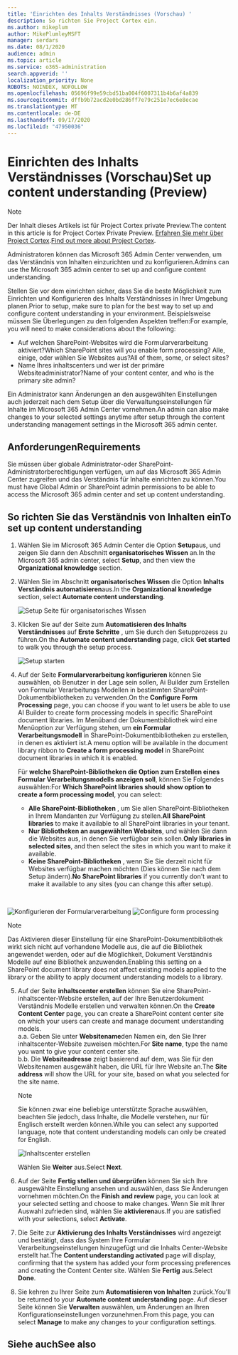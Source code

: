 ```yaml
---
title: 'Einrichten des Inhalts Verständnisses (Vorschau) '
description: So richten Sie Project Cortex ein.
ms.author: mikeplum
author: MikePlumleyMSFT
manager: serdars
ms.date: 08/1/2020
audience: admin
ms.topic: article
ms.service: o365-administration
search.appverid: ''
localization_priority: None
ROBOTS: NOINDEX, NOFOLLOW
ms.openlocfilehash: 05696f99e59cbd51ba004f6007311b4b6af4a839
ms.sourcegitcommit: dffb9b72acd2e0bd286ff7e79c251e7ec6e8ecae
ms.translationtype: MT
ms.contentlocale: de-DE
ms.lasthandoff: 09/17/2020
ms.locfileid: "47950036"
---
```

# <a name="set-up-content-understanding-preview"></a><span data-ttu-id="a402a-103">Einrichten des Inhalts Verständnisses (Vorschau)</span><span class="sxs-lookup"><span data-stu-id="a402a-103">Set up content understanding (Preview)</span></span>

> [!Note] 
> <span data-ttu-id="a402a-104">Der Inhalt dieses Artikels ist für Project Cortex private Preview.</span><span class="sxs-lookup"><span data-stu-id="a402a-104">The content in this article is for Project Cortex Private Preview.</span></span> <span data-ttu-id="a402a-105">[Erfahren Sie mehr über Project Cortex](https://aka.ms/projectcortex).</span><span class="sxs-lookup"><span data-stu-id="a402a-105">[Find out more about Project Cortex](https://aka.ms/projectcortex).</span></span>

<span data-ttu-id="a402a-106">Administratoren können das Microsoft 365 Admin Center verwenden, um das Verständnis von Inhalten einzurichten und zu konfigurieren.</span><span class="sxs-lookup"><span data-stu-id="a402a-106">Admins can use the Microsoft 365 admin center to set up and configure content understanding.</span></span> 

<span data-ttu-id="a402a-107">Stellen Sie vor dem einrichten sicher, dass Sie die beste Möglichkeit zum Einrichten und Konfigurieren des Inhalts Verständnisses in Ihrer Umgebung planen.</span><span class="sxs-lookup"><span data-stu-id="a402a-107">Prior to setup, make sure to plan for the best way to set up and configure content understanding in your environment.</span></span> <span data-ttu-id="a402a-108">Beispielsweise müssen Sie Überlegungen zu den folgenden Aspekten treffen:</span><span class="sxs-lookup"><span data-stu-id="a402a-108">For example, you will need to make considerations about the following:</span></span>
- <span data-ttu-id="a402a-109">Auf welchen SharePoint-Websites wird die Formularverarbeitung aktiviert?</span><span class="sxs-lookup"><span data-stu-id="a402a-109">Which SharePoint sites will you enable form processing?</span></span> <span data-ttu-id="a402a-110">Alle, einige, oder wählen Sie Websites aus?</span><span class="sxs-lookup"><span data-stu-id="a402a-110">All of them, some, or select sites?</span></span>
- <span data-ttu-id="a402a-111">Name Ihres inhaltscenters und wer ist der primäre Websiteadministrator?</span><span class="sxs-lookup"><span data-stu-id="a402a-111">Name of your content center, and who is the primary site admin?</span></span>

<span data-ttu-id="a402a-112">Ein Administrator kann Änderungen an den ausgewählten Einstellungen auch jederzeit nach dem Setup über die Verwaltungseinstellungen für Inhalte im Microsoft 365 Admin Center vornehmen.</span><span class="sxs-lookup"><span data-stu-id="a402a-112">An admin can also make changes to your selected settings anytime after setup through the content understanding management settings in the Microsoft 365 admin center.</span></span>


## <a name="requirements"></a><span data-ttu-id="a402a-113">Anforderungen</span><span class="sxs-lookup"><span data-stu-id="a402a-113">Requirements</span></span> 
<span data-ttu-id="a402a-114">Sie müssen über globale Administrator-oder SharePoint-Administratorberechtigungen verfügen, um auf das Microsoft 365 Admin Center zugreifen und das Verständnis für Inhalte einrichten zu können.</span><span class="sxs-lookup"><span data-stu-id="a402a-114">You must have Global Admin or SharePoint admin permissions to be able to access the Microsoft 365 admin center and set up content understanding.</span></span>


## <a name="to-set-up-content-understanding"></a><span data-ttu-id="a402a-115">So richten Sie das Verständnis von Inhalten ein</span><span class="sxs-lookup"><span data-stu-id="a402a-115">To set up content understanding</span></span>

1. <span data-ttu-id="a402a-116">Wählen Sie im Microsoft 365 Admin Center die Option **Setup**aus, und zeigen Sie dann den Abschnitt **organisatorisches Wissen** an.</span><span class="sxs-lookup"><span data-stu-id="a402a-116">In the Microsoft 365 admin center, select **Setup**, and then view the **Organizational knowledge** section.</span></span>
2. <span data-ttu-id="a402a-117">Wählen Sie im Abschnitt **organisatorisches Wissen** die Option **Inhalts Verständnis automatisieren**aus.</span><span class="sxs-lookup"><span data-stu-id="a402a-117">In the **Organizational knowledge** section, select **Automate content understanding**.</span></span><br/>

    ![Setup Seite für organisatorisches Wissen](../media/content-understanding/admin-org-knowledge-options.png)</br>

3. <span data-ttu-id="a402a-119">Klicken Sie auf der Seite zum **Automatisieren des Inhalts Verständnisses** auf **Erste Schritte** , um Sie durch den Setupprozess zu führen.</span><span class="sxs-lookup"><span data-stu-id="a402a-119">On the **Automate content understanding** page, click **Get started** to walk you through the setup process.</span></span><br/>

    ![Setup starten](../media/content-understanding/admin-content-understanding-get-started.png)</br>


4. <span data-ttu-id="a402a-121">Auf der Seite **Formularverarbeitung konfigurieren** können Sie auswählen, ob Benutzer in der Lage sein sollen, Ai Builder zum Erstellen von Formular Verarbeitungs Modellen in bestimmten SharePoint-Dokumentbibliotheken zu verwenden.</span><span class="sxs-lookup"><span data-stu-id="a402a-121">On the **Configure Form Processing** page, you can choose if you want to let users be able to use AI Builder to create form processing models in specific SharePoint document libraries.</span></span> <span data-ttu-id="a402a-122">Im Menüband der Dokumentbibliothek wird eine Menüoption zur Verfügung stehen, um **ein Formular Verarbeitungsmodell** in SharePoint-Dokumentbibliotheken zu erstellen, in denen es aktiviert ist.</span><span class="sxs-lookup"><span data-stu-id="a402a-122">A menu option will be available in the document library ribbon to **Create a form processing model** in SharePoint document libraries in which it is enabled.</span></span>
 
     <span data-ttu-id="a402a-123">Für **welche SharePoint-Bibliotheken die Option zum Erstellen eines Formular Verarbeitungsmodells anzeigen soll**, können Sie Folgendes auswählen:</span><span class="sxs-lookup"><span data-stu-id="a402a-123">For **Which SharePoint libraries should show option to create a form processing model**, you can select:</span></span></br>
    - <span data-ttu-id="a402a-124">**Alle SharePoint-Bibliotheken** , um Sie allen SharePoint-Bibliotheken in Ihrem Mandanten zur Verfügung zu stellen.</span><span class="sxs-lookup"><span data-stu-id="a402a-124">**All SharePoint libraries** to make it available to all SharePoint libraries in your tenant.</span></span></br>
    - <span data-ttu-id="a402a-125">**Nur Bibliotheken an ausgewählten Websites**, und wählen Sie dann die Websites aus, in denen Sie verfügbar sein sollen.</span><span class="sxs-lookup"><span data-stu-id="a402a-125">**Only libraries in selected sites**, and then select the sites in which you want to make it available.</span></span></br>
    - <span data-ttu-id="a402a-126">**Keine SharePoint-Bibliotheken** , wenn Sie Sie derzeit nicht für Websites verfügbar machen möchten (Dies können Sie nach dem Setup ändern).</span><span class="sxs-lookup"><span data-stu-id="a402a-126">**No SharePoint libraries** if you currently don't want to make it available to any sites (you can change this after setup).</span></span>
</br>

   <span data-ttu-id="a402a-127">![Konfigurieren der Formularverarbeitung](../media/content-understanding/admin-configforms.png)
</span><span class="sxs-lookup"><span data-stu-id="a402a-127">![Configure form processing](../media/content-understanding/admin-configforms.png)
</span></span></br>

   > [!Note]
   > <span data-ttu-id="a402a-128">Das Aktivieren dieser Einstellung für eine SharePoint-Dokumentbibliothek wirkt sich nicht auf vorhandene Modelle aus, die auf die Bibliothek angewendet werden, oder auf die Möglichkeit, Dokument Verständnis Modelle auf eine Bibliothek anzuwenden.</span><span class="sxs-lookup"><span data-stu-id="a402a-128">Enabling this setting on a SharePoint document library does not affect existing models applied to the library or the ability to apply document understanding models to a library.</span></span> 

    
5. <span data-ttu-id="a402a-129">Auf der Seite **inhaltscenter erstellen** können Sie eine SharePoint-inhaltscenter-Website erstellen, auf der Ihre Benutzerdokument Verständnis Modelle erstellen und verwalten können.</span><span class="sxs-lookup"><span data-stu-id="a402a-129">On the **Create Content Center** page, you can create a SharePoint content center site on which your users can create and manage document understanding models.</span></span> </br>
    <span data-ttu-id="a402a-130">a.</span><span class="sxs-lookup"><span data-stu-id="a402a-130">a.</span></span> <span data-ttu-id="a402a-131">Geben Sie unter **Websitename**den Namen ein, den Sie Ihrer inhaltscenter-Website zuweisen möchten.</span><span class="sxs-lookup"><span data-stu-id="a402a-131">For **Site name**, type the name you want to give your content center site.</span></span></br>
    <span data-ttu-id="a402a-132">b.</span><span class="sxs-lookup"><span data-stu-id="a402a-132">b.</span></span> <span data-ttu-id="a402a-133">Die **Websiteadresse** zeigt basierend auf dem, was Sie für den Websitenamen ausgewählt haben, die URL für Ihre Website an.</span><span class="sxs-lookup"><span data-stu-id="a402a-133">The **Site address** will show the URL for your site, based on what you selected for the site name.</span></span></br>

    > [!Note] 
    > <span data-ttu-id="a402a-134">Sie können zwar eine beliebige unterstützte Sprache auswählen, beachten Sie jedoch, dass Inhalte, die Modelle verstehen, nur für Englisch erstellt werden können.</span><span class="sxs-lookup"><span data-stu-id="a402a-134">While you can select any supported language, note that content understanding models can only be created for English.</span></span></br>

      ![Inhaltscenter erstellen](../media/content-understanding/admin-cu-create-cc.png)</br>


    <span data-ttu-id="a402a-136">Wählen Sie **Weiter** aus.</span><span class="sxs-lookup"><span data-stu-id="a402a-136">Select **Next**.</span></span>
6. <span data-ttu-id="a402a-137">Auf der Seite **Fertig stellen und überprüfen** können Sie sich Ihre ausgewählte Einstellung ansehen und auswählen, dass Sie Änderungen vornehmen möchten.</span><span class="sxs-lookup"><span data-stu-id="a402a-137">On the **Finish and review** page, you can look at your selected setting and choose to make changes.</span></span> <span data-ttu-id="a402a-138">Wenn Sie mit Ihrer Auswahl zufrieden sind, wählen Sie **aktivieren**aus.</span><span class="sxs-lookup"><span data-stu-id="a402a-138">If you are satisfied with your selections, select **Activate**.</span></span>



7. <span data-ttu-id="a402a-139">Die Seite zur **Aktivierung des Inhalts Verständnisses** wird angezeigt und bestätigt, dass das System Ihre Formular Verarbeitungseinstellungen hinzugefügt und die Inhalts Center-Website erstellt hat.</span><span class="sxs-lookup"><span data-stu-id="a402a-139">The **Content understanding activated** page will display, confirming that the system has added your form processing preferences and creating the Content Center site.</span></span> <span data-ttu-id="a402a-140">Wählen Sie **Fertig** aus.</span><span class="sxs-lookup"><span data-stu-id="a402a-140">Select **Done**.</span></span>

8. <span data-ttu-id="a402a-141">Sie kehren zu Ihrer Seite zum **Automatisieren von Inhalten** zurück.</span><span class="sxs-lookup"><span data-stu-id="a402a-141">You'll be returned to your **Automate content understanding** page.</span></span> <span data-ttu-id="a402a-142">Auf dieser Seite können Sie **Verwalten** auswählen, um Änderungen an Ihren Konfigurationseinstellungen vorzunehmen.</span><span class="sxs-lookup"><span data-stu-id="a402a-142">From this page, you can select **Manage** to make any changes to your configuration settings.</span></span> 

## <a name="see-also"></a><span data-ttu-id="a402a-143">Siehe auch</span><span class="sxs-lookup"><span data-stu-id="a402a-143">See also</span></span>



  






